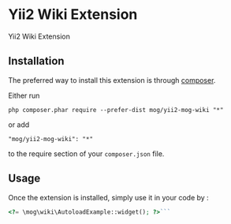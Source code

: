 Yii2 Wiki Extension
===================
Yii2 Wiki Extension

Installation
------------

The preferred way to install this extension is through [composer](http://getcomposer.org/download/).

Either run

```
php composer.phar require --prefer-dist mog/yii2-mog-wiki "*"
```

or add

```
"mog/yii2-mog-wiki": "*"
```

to the require section of your `composer.json` file.


Usage
-----

Once the extension is installed, simply use it in your code by  :

```php
<?= \mog\wiki\AutoloadExample::widget(); ?>```